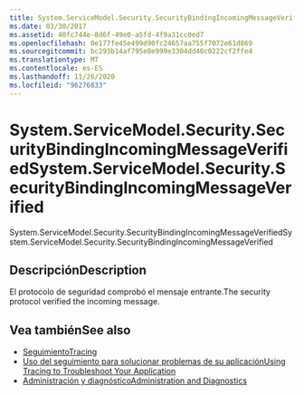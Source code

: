 ```yaml
---
title: System.ServiceModel.Security.SecurityBindingIncomingMessageVerified
ms.date: 03/30/2017
ms.assetid: 40fc744e-8d6f-49e0-a5fd-4f9a31cc0ed7
ms.openlocfilehash: 0e177fe45e499d90fc24657aa755f7072e61d869
ms.sourcegitcommit: bc293b14af795e0e999e3304dd40c0222cf2ffe4
ms.translationtype: MT
ms.contentlocale: es-ES
ms.lasthandoff: 11/26/2020
ms.locfileid: "96276833"
---
```

# <a name="systemservicemodelsecuritysecuritybindingincomingmessageverified"></a><span data-ttu-id="85064-102">System.ServiceModel.Security.SecurityBindingIncomingMessageVerified</span><span class="sxs-lookup"><span data-stu-id="85064-102">System.ServiceModel.Security.SecurityBindingIncomingMessageVerified</span></span>

<span data-ttu-id="85064-103">System.ServiceModel.Security.SecurityBindingIncomingMessageVerified</span><span class="sxs-lookup"><span data-stu-id="85064-103">System.ServiceModel.Security.SecurityBindingIncomingMessageVerified</span></span>  
  
## <a name="description"></a><span data-ttu-id="85064-104">Descripción</span><span class="sxs-lookup"><span data-stu-id="85064-104">Description</span></span>  

 <span data-ttu-id="85064-105">El protocolo de seguridad comprobó el mensaje entrante.</span><span class="sxs-lookup"><span data-stu-id="85064-105">The security protocol verified the incoming message.</span></span>  
  
## <a name="see-also"></a><span data-ttu-id="85064-106">Vea también</span><span class="sxs-lookup"><span data-stu-id="85064-106">See also</span></span>

- [<span data-ttu-id="85064-107">Seguimiento</span><span class="sxs-lookup"><span data-stu-id="85064-107">Tracing</span></span>](index.md)
- [<span data-ttu-id="85064-108">Uso del seguimiento para solucionar problemas de su aplicación</span><span class="sxs-lookup"><span data-stu-id="85064-108">Using Tracing to Troubleshoot Your Application</span></span>](using-tracing-to-troubleshoot-your-application.md)
- [<span data-ttu-id="85064-109">Administración y diagnóstico</span><span class="sxs-lookup"><span data-stu-id="85064-109">Administration and Diagnostics</span></span>](../index.md)
